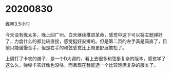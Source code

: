 # 20200830

练琴3.5小时

今天没有练太多，晚上回广州。白天继续推进革命，感觉中速下可以将主题弹好了，力度什么的都比较直接，感觉挺好安排的。但是第二页的左手真是简直了，目前只能缓慢合手，但是右手的和弦感觉比上周更舒展放松了。

上周打了卡农的谱子，是一个D大调的，看上去很多和弦挺复杂的版本，感觉学了这么久，弹弹卡农好像也没啥，而且现在我能选一个比较饱满复杂的版本了。
